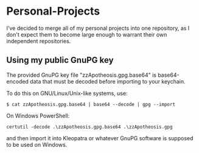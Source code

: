 # Personal-Projects
I've decided to merge all of my personal projects into one repository, as I don't expect them to become large enough to warrant their own independent repositories.

## Using my public GnuPG key
The provided GnuPG key file "zzApotheosis.gpg.base64" is base64-encoded data that must be decoded before importing to your keychain.

To do this on GNU/Linux/Unix-like systems, use:
```
$ cat zzApotheosis.gpg.base64 | base64 --decode | gpg --import
```

On Windows PowerShell:
```
certutil -decode .\zzApotheosis.gpg.base64 .\zzApotheosis.gpg
```
and then import it into Kleopatra or whatever GnuPG software is supposed to be used on Windows.

